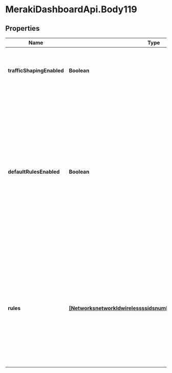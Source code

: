 # MerakiDashboardApi.Body119

## Properties
Name | Type | Description | Notes
------------ | ------------- | ------------- | -------------
**trafficShapingEnabled** | **Boolean** | Whether traffic shaping rules are applied to clients on your SSID. | [optional] 
**defaultRulesEnabled** | **Boolean** |     Whether default traffic shaping rules are enabled (true) or disabled (false).     There are 4 default rules, which can     be seen on your network&#x27;s traffic shaping page. Note that default rules     count against the rule limit of 8.  | [optional] 
**rules** | [**[NetworksnetworkIdwirelessssidsnumbertrafficShapingrulesRules]**](NetworksnetworkIdwirelessssidsnumbertrafficShapingrulesRules.md) |     An array of traffic shaping rules. Rules are applied in the order that     they are specified in. An empty list (or null) means no rules. Note that     you are allowed a maximum of 8 rules.  | [optional] 
